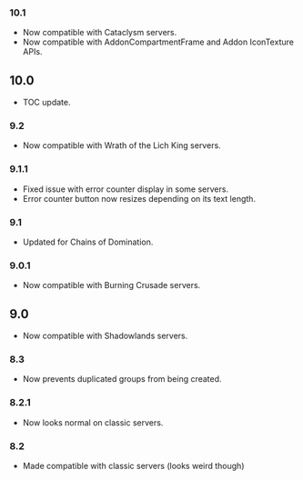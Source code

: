 ### 10.1
* Now compatible with Cataclysm servers.
* Now compatible with AddonCompartmentFrame and Addon IconTexture APIs.

## 10.0
* TOC update.

### 9.2
* Now compatible with Wrath of the Lich King servers.

### 9.1.1
* Fixed issue with error counter display in some servers.
* Error counter button now resizes depending on its text length.

### 9.1
* Updated for Chains of Domination.

### 9.0.1
* Now compatible with Burning Crusade servers.

## 9.0
* Now compatible with Shadowlands servers.

### 8.3
* Now prevents duplicated groups from being created.

### 8.2.1
* Now looks normal on classic servers.

### 8.2
* Made compatible with classic servers (looks weird though)
